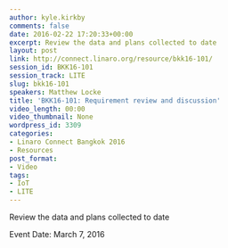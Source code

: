 ```yaml
---
author: kyle.kirkby
comments: false
date: 2016-02-22 17:20:33+00:00
excerpt: Review the data and plans collected to date
layout: post
link: http://connect.linaro.org/resource/bkk16-101/
session_id: BKK16-101
session_track: LITE
slug: bkk16-101
speakers: Matthew Locke
title: 'BKK16-101: Requirement review and discussion'
video_length: 00:00
video_thumbnail: None
wordpress_id: 3309
categories:
- Linaro Connect Bangkok 2016
- Resources
post_format:
- Video
tags:
- IoT
- LITE
---
```


Review the data and plans collected to date

Event Date: March 7, 2016
